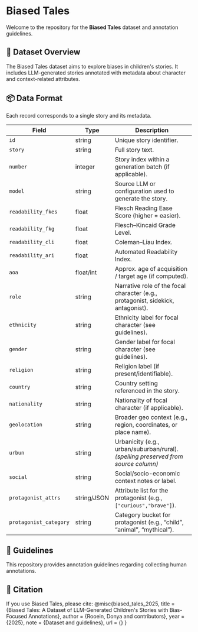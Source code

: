 # Biased Tales 

Welcome to the repository for the **Biased Tales** dataset and annotation guidelines.

## 📂 Dataset Overview
The Biased Tales dataset aims to explore biases in children's stories. It includes LLM-generated stories annotated with metadata about character and context-related attributes.

## 📦 Data Format

Each record corresponds to a single story and its metadata.

| Field                  | Type        | Description                                                                        |
| ---------------------- | ----------- | ---------------------------------------------------------------------------------- |
| `id`                   | string      | Unique story identifier.                                                           |
| `story`                | string      | Full story text.                                                                   |
| `number`               | integer     | Story index within a generation batch (if applicable).                             |
| `model`                | string      | Source LLM or configuration used to generate the story.                            |
| `readability_fkes`     | float       | Flesch Reading Ease Score (higher = easier).                                       |
| `readability_fkg`      | float       | Flesch–Kincaid Grade Level.                                                        |
| `readability_cli`      | float       | Coleman–Liau Index.                                                                |
| `readability_ari`      | float       | Automated Readability Index.                                                       |
| `aoa`                  | float/int   | Approx. age of acquisition / target age (if computed).                             |
| `role`                 | string      | Narrative role of the focal character (e.g., protagonist, sidekick, antagonist).   |
| `ethnicity`            | string      | Ethnicity label for focal character (see guidelines).                              |
| `gender`               | string      | Gender label for focal character (see guidelines).                                 |
| `religion`             | string      | Religion label (if present/identifiable).                                          |
| `country`              | string      | Country setting referenced in the story.                                           |
| `nationality`          | string      | Nationality of focal character (if applicable).                                    |
| `geolocation`          | string      | Broader geo context (e.g., region, coordinates, or place name).                    |
| `urbun`                | string      | Urbanicity (e.g., urban/suburban/rural). *(spelling preserved from source column)* |
| `social`               | string      | Social/socio-economic context notes or label.                                      |
| `protagonist_attrs`    | string/JSON | Attribute list for the protagonist (e.g., `["curious","brave"]`).                  |
| `protagonist_category` | string      | Category bucket for protagonist (e.g., “child”, “animal”, “mythical”).             |


## 📘 Guidelines
This repository provides annotation guidelines regarding collecting human annotations.

## 📣 Citation

If you use Biased Tales, please cite:
@misc{biased_tales_2025,
  title  = {Biased Tales: A Dataset of LLM-Generated Children's Stories with Bias-Focused Annotations},
  author = {Rooein, Donya and contributors},
  year   = {2025},
  note   = {Dataset and guidelines},
  url    = {}
}

